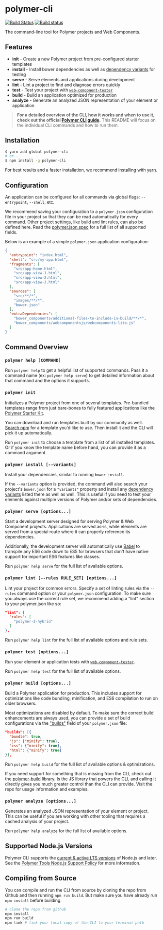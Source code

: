 # polymer-cli

[![Build Status](https://travis-ci.org/Polymer/polymer-cli.svg?branch=master)](https://travis-ci.org/Polymer/polymer-cli)
[![Build status](https://ci.appveyor.com/api/projects/status/3xc7rkapu39rw9fs/branch/master?svg=true)](https://ci.appveyor.com/project/justinfagnani/polymer-cli/branch/master)

The command-line tool for Polymer projects and Web Components.

## Features

  - **init** - Create a new Polymer project from pre-configured starter templates
  - **install** - Install bower dependencies as well as [dependency variants](https://www.polymer-project.org/2.0/docs/glossary#dependency-variants) for testing
  - **serve**	- Serve elements and applications during development
  - **lint** - Lint a project to find and diagnose errors quickly
  - **test** - Test your project with [`web-component-tester`](https://github.com/Polymer/web-component-tester/)
  - **build**	- Build an application optimized for production
  - **analyze** - Generate an analyzed JSON representation of your element or application

> **For a detailed overview of the CLI, how it works and when to use it, check out the official
[Polymer CLI guide](https://www.polymer-project.org/2.0/docs/tools/polymer-cli).**
> This README will focus on the individual CLI commands and how to run them.


## Installation

```bash
$ yarn add global polymer-cli
# or...
$ npm install -g polymer-cli
```

For best results and a faster installation, we recommend installing with [yarn](https://yarnpkg.com/en/).

## Configuration

An application can be configured for all commands via global flags: `--entrypoint`, `--shell`, etc.

We recommend saving your configuration to a `polymer.json` configuration file in your project so that they can be read automatically for every command. Other project settings, like build and lint rules, can also be defined here. Read the [polymer.json spec](https://www.polymer-project.org/2.0/docs/tools/polymer-json) for a full list of all supported fields.

Below is an example of a simple `polymer.json` application configuration:

```json
{
  "entrypoint": "index.html",
  "shell": "src/my-app.html",
  "fragments": [
    "src/app-home.html",
    "src/app-view-1.html",
    "src/app-view-2.html",
    "src/app-view-3.html"
  ],
  "sources": [
    "src/**/*",
    "images/**/*",
    "bower.json"
  ],
  "extraDependencies": [
    "bower_components/additional-files-to-include-in-build/**/*",
    "bower_components/webcomponentsjs/webcomponents-lite.js"
  ]
}
```


## Command Overview

### `polymer help [COMMAND]`

Run `polymer help` to get a helpful list of supported commands. Pass it a command name (ex: `polymer help serve`) to get detailed information about that command and the options it supports.


### `polymer init`

Initializes a Polymer project from one of several templates. Pre-bundled templates range from just bare-bones to fully featured applications like the [Polymer Starter Kit](https://github.com/PolymerElements/polymer-starter-kit).

You can download and run templates built by our community as well. [Search npm](https://www.npmjs.com/search?q=generator-polymer-init) for a template you'd like to use. Then install it and the CLI will pick it up automatically.

Run `polymer init` to choose a template from a list of all installed templates. Or if you know the template name before hand, you can provide it as a command argument.


### `polymer install [--variants]`

Install your dependencies, similar to running `bower install`.

If the `--variants` option is provided, the command will also search your project's `bower.json` for a `"variants"` property and install any [dependency variants](https://www.polymer-project.org/2.0/docs/glossary#dependency-variants) listed there as well as well. This is useful if you need to test your elements against multiple versions of Polymer and/or sets of dependencies.


### `polymer serve [options...]`

Start a development server designed for serving Polymer & Web Component projects. Applications are served as-is, while elements are served from a special route where it can properly reference its dependencies.

Additionally, the development server will automatically use [Babel](https://babeljs.io) to transpile any ES6 code down to ES5 for browsers that don't have native support for important ES6 features like classes.

Run `polymer help serve` for the full list of available options.


### `polymer lint [--rules RULE_SET] [options...]`

Lint your project for common errors. Specify a set of linting rules via the `--rules` command option or your `polymer.json` configuration. To make sure you always use the correct rule set, we recommend adding a "lint" section to your polymer.json like so:

```json
"lint": {
  "rules": [
    "polymer-2-hybrid"
  ]
},
```

Run `polymer help lint` for the full list of available options and rule sets.


### `polymer test [options...]`

Run your element or application tests with [`web-component-tester`](https://github.com/Polymer/web-component-tester/).

Run `polymer help test` for the full list of available options.


### `polymer build [options...]`

Build a Polymer application for production. This includes support for optimizations like code bundling, minification, and ES6 compilation to run on older browsers.

Most optimizations are disabled by default. To make sure the correct build enhancements are always used, you can provide a set of build configurations via the ["builds"](https://www.polymer-project.org/2.0/docs/tools/polymer-json#builds) field of your `polymer.json` file:

```json
"builds": [{
  "bundle": true,
  "js": {"minify": true},
  "css": {"minify": true},
  "html": {"minify": true}
}],
```

Run `polymer help build` for the full list of available options & optimizations.

If you need support for something that is missing from the CLI, check out the [polymer-build](https://github.com/Polymer/polymer-build) library. Is the JS library that powers the CLI, and calling it directly gives you much greater control than the CLI can provide. Visit the repo for usage information and examples.


### `polymer analyze [options...]`

Generates an analyzed JSON representation of your element or project. This can be useful if you are working with other tooling that requires a cached analysis of your project.

Run `polymer help analyze` for the full list of available options.


## Supported Node.js Versions

Polymer CLI supports the [current & active LTS versions](https://github.com/nodejs/LTS) of Node.js and later. See the [Polymer Tools Node.js Support Policy](https://www.polymer-project.org/2.0/docs/tools/node-support) for more information.

## Compiling from Source

You can compile and run the CLI from source by cloning the repo from Github and then running `npm run build`. But make sure you have already run `npm install` before building.

```bash
# clone the repo from github
npm install
npm run build
npm link # link your local copy of the CLI to your terminal path
```


